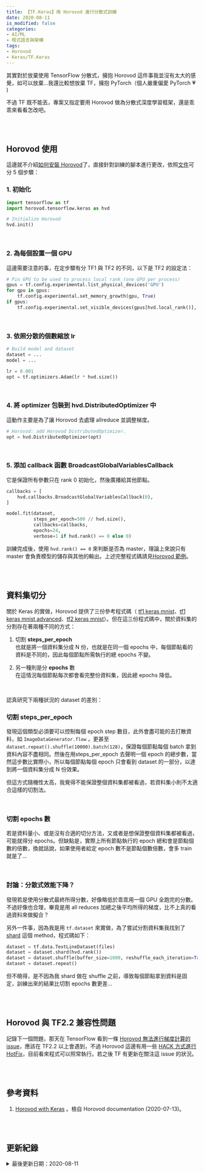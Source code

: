 ```yaml
---
title: 【TF.Keras】用 Horovod 進行分散式訓練 
date: 2020-08-11
is_modified: false
categories:
- AI/ML
- 程式語言與架構
tags:
- Horovod
- Keras/TF.Keras
--- 
```


其實對於放棄使用 TensorFlow 分散式，擁抱 Horovod 這件事我並沒有太大的感覺，如可以放棄...我還比較想放棄 TF，擁抱 PyTorch（個人嚴重偏愛 PyTorch :heartpulse: )
   
不過 TF 既不能丟，專案又指定要用 Horovod 做為分散式深度學習框架，還是乖乖來看看怎改吧。

<!--more-->
<br><br> 

## Horovod 使用

這邊就不介紹[如何安裝 Horovod](https://horovod.readthedocs.io/en/stable/install_include.html)了，直接針對訓練的腳本進行更改，依照[文件](https://horovod.readthedocs.io/en/stable/keras.html)可分 5 個步驟：

### 1. 初始化

```python
import tensorflow as tf
import horovod.tensorflow.keras as hvd

# Initialize Horovod
hvd.init()
```
<br> 

### 2. 為每個設置一個 GPU

這邊需要注意的事，在定步驟有分 TF1 與 TF2 的不同，以下是 TF2 的設定法：

```python
# Pin GPU to be used to process local rank (one GPU per process)
gpus = tf.config.experimental.list_physical_devices('GPU')
for gpu in gpus:
    tf.config.experimental.set_memory_growth(gpu, True)
if gpus:
    tf.config.experimental.set_visible_devices(gpus[hvd.local_rank()], 'GPU')
```
<br> 

### 3. 依照分散的個數縮放 lr 

```python
# Build model and dataset
dataset = ...
model = ...

lr = 0.001
opt = tf.optimizers.Adam(lr * hvd.size())
```
<br> 

### 4. 將 optimizer 包裝到 hvd.DistributedOptimizer 中

這動作主要是為了讓 Horovod 去處理 allreduce 並調整梯度。

```python
# Horovod: add Horovod DistributedOptimizer.
opt = hvd.DistributedOptimizer(opt)
```
<br> 

### 5. 添加 callback 函數 BroadcastGlobalVariablesCallback

它是保證所有參數只在 rank 0 初始化，然後廣播給其他節點。

```python
callbacks = [
    hvd.callbacks.BroadcastGlobalVariablesCallback(0),
]

model.fit(dataset,
          steps_per_epoch=500 // hvd.size(),
          callbacks=callbacks,
          epochs=24,
          verbose=1 if hvd.rank() == 0 else 0)
```

訓練完成後，使用 `hvd.rank() == 0` 來判斷是否為 master，理論上來說只有 master 會負責模型的儲存與其他的輸出。上述完整程式碼請見[Horovod 範例](https://github.com/horovod/horovod/blob/master/examples/tensorflow2_keras_mnist.py)。

<br><br>  

## 資料集切分

關於 Keras 的實做，Horovod 提供了三份參考程式碼（ [tf1 keras mnist](https://github.com/horovod/horovod/blob/master/examples/keras_mnist.py)、[tf1 keras mnist advanced](https://github.com/horovod/horovod/blob/master/examples/keras_mnist_advanced.py)、[tf2 keras mnist](https://github.com/horovod/horovod/blob/master/examples/tensorflow2_keras_mnist.py)）。但在這三份程式碼中，關於資料集的分割存在著兩種不同的方式：
1. 切割 **steps_per_epoch**  
    也就是將一個資料集分成 N 份，也就是在同一個 epochs 中，每個節點看的資料是不同的，因此每個節點所需執行的總 epochs 不變。
    
2. 另一種則是分 **epochs** 數  
    在這情況每個節點每次都會看完整份資料集，因此總 epochs 降低。
<br>

認真研究下兩種狀況的 dataset 的差別：
### 切割 steps_per_epoch

發現這個類型必須要可以控制<span class='highlighting'>每個 epoch step 數目</span>，此外<span class='highlighting'>會盡可能的去打散資料</span>，如 `ImageDataGenerator.flow` ，更甚至 `dataset.repeat().shuffle(10000).batch(128)`，保證每個節點每個 batch 拿到資料內容不盡相同。然後在用steps_per_epoch 去聲明一個 epoch 的總步數，當然這步數比實際小，所以每個節點每個 epoch 只會看到 dataset 的一部分，以達到將一個資料集分成 N 份效果。

但這方式隨機性太高，我覺得不能保證整個資料集都被看過，若資料集小則不太適合這樣的切割法。

<br>

### 切割 epochs 數

若是資料量小、或是沒有合適的切分方法，又或者是想保證整個資料集都被看過，可能就得分 epochs。但缺點是，實際上所有節點執行的 epoch 總和會是節點個數的倍數，換就話說，如果使用者給定 epoch 數不是節點個數倍數，會多 train 就是了...

<br>

### 討論：分散式效能下降？

發現若是使用分散式最終所得分數，好像略低於乖乖用一個 GPU 全跑完的分數。不過好像也合理，畢竟是用 all reduces 加總之後平均所得的梯度，比不上真的看過資料來做擬合？

另外一件事，因為我是用 `tf.dataset` 來實做，為了嘗試分割資料集我找到了 [shard](https://www.tensorflow.org/api_docs/python/tf/data/Dataset#shard) 這個 method，程式碼如下：

```python
dataset = tf.data.TextLineDataset(files)
dataset = dataset.shard(hvd.rank())
dataset = dataset.shuffle(buffer_size=1000, reshuffle_each_iteration=True)
dataset = dataset.repeat()
```

但不曉得，是不因為我 shard 做在 shuffle 之前，導致每個節點拿到資料是固定，訓練出來的結果比切割 epochs 數更差...

<br><br>  

## Horovod 與 TF2.2 兼容性問題 

記錄下一個問題，那天在 TensorFlow 看到一條 [Horovod 無法進行梯度計算的 issue](https://github.com/tensorflow/tensorflow/issues/35138)，應該在 TF2.2 以上會遇到，不過 Horovod 這邊有用一些 [HACK 方式進行 HotFix](https://github.com/horovod/horovod/issues/1688)，目前看來程式可以照常執行。若之後 TF 有更新在關注這 issue 的狀況。 
 
<br><br> 

## 參考資料 
1. [Horovod with Keras](https://horovod.readthedocs.io/en/stable/keras.html) 。檢自 Horovod documentation (2020-07-13)。


<br><br> 

## 更新紀錄
<details>
  <summary>最後更新日期：2020-08-11</summary>
  <ul class="timestamp">
    　<li>2020-08-11 發布</li>
    　<li>2020-07-13 完稿</li>
    　<li>2020-07-02 起稿</li>
  </ul>
</details>